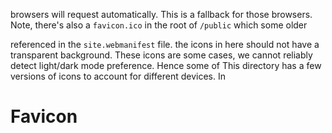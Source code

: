 
browsers will request automatically. This is a fallback for those browsers.
Note, there's also a `favicon.ico` in the root of `/public` which some older

referenced in the `site.webmanifest` file.
the icons in here should not have a transparent background. These icons are
some cases, we cannot reliably detect light/dark mode preference. Hence some of
This directory has a few versions of icons to account for different devices. In

# Favicon